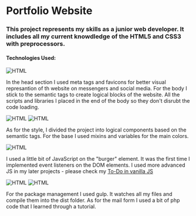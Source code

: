 # Portfolio Website

### This project represents my skills as a junior web developer. It includes all my current knowdledge of the HTML5 and CSS3 with preprocessors. 


#### Technologies Used:
![HTML](https://img.shields.io/badge/-HTML5-red)

In the head section I used meta tags and favicons for better visual represantion of th website on messengers and social media. 
For the body I stick to the semantic tags to create logical blocks of the website. All the scripts and libraries I placed in the end of the body so they don't disrubt the code loading.

![HTML](https://img.shields.io/badge/-CSS3-blue) ![HTML](https://img.shields.io/badge/-SCSS-pink)

As for the style, I divided the project into logical components based on the semantic tags. For the base I used mixins and variables for the main colors.

![HTML](https://img.shields.io/badge/-JAVASCRIPT-yellow)

I used a little bit of JavaScript on the "burger" element. It was the first time I implemented event listeners on the DOM elements. I used more advanced JS in my later projects - please check my [To-Do in vanilla JS](https://github.com/irinamiheeva13/Todo-VanillaJs)

![HTML](https://img.shields.io/badge/-GULP-lightgrey) ![HTML](https://img.shields.io/badge/-PHP-grey)

For the package management I used gulp. It watches all my files and compile them into the dist folder. 
As for the mail form I used a bit of php code that I learned through a tutorial. 


